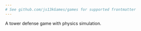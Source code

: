 ```yaml
---
# See github.com/js13kGames/games for supported frontmatter
---
```

A tower defense game with physics simulation.